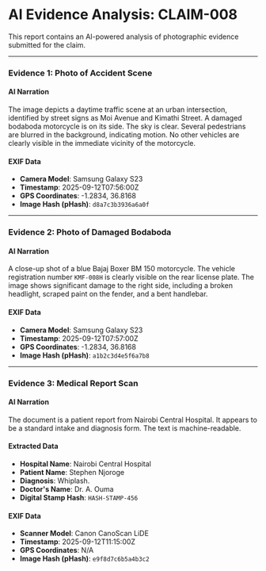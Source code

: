 # AI Evidence Analysis: CLAIM-008

This report contains an AI-powered analysis of photographic evidence submitted for the claim.

---

### **Evidence 1: Photo of Accident Scene**

#### AI Narration
The image depicts a daytime traffic scene at an urban intersection, identified by street signs as Moi Avenue and Kimathi Street. A damaged bodaboda motorcycle is on its side. The sky is clear. Several pedestrians are blurred in the background, indicating motion. No other vehicles are clearly visible in the immediate vicinity of the motorcycle.

#### EXIF Data
- **Camera Model**: Samsung Galaxy S23
- **Timestamp**: 2025-09-12T07:56:00Z
- **GPS Coordinates**: -1.2834, 36.8168
- **Image Hash (pHash)**: `d8a7c3b3936a6a0f`

---

### **Evidence 2: Photo of Damaged Bodaboda**

#### AI Narration
A close-up shot of a blue Bajaj Boxer BM 150 motorcycle. The vehicle registration number `KMF-008H` is clearly visible on the rear license plate. The image shows significant damage to the right side, including a broken headlight, scraped paint on the fender, and a bent handlebar.

#### EXIF Data
- **Camera Model**: Samsung Galaxy S23
- **Timestamp**: 2025-09-12T07:57:00Z
- **GPS Coordinates**: -1.2834, 36.8168
- **Image Hash (pHash)**: `a1b2c3d4e5f6a7b8`

---

### **Evidence 3: Medical Report Scan**

#### AI Narration
The document is a patient report from Nairobi Central Hospital. It appears to be a standard intake and diagnosis form. The text is machine-readable.

#### Extracted Data
- **Hospital Name**: Nairobi Central Hospital
- **Patient Name**: Stephen Njoroge
- **Diagnosis**: Whiplash.
- **Doctor's Name**: Dr. A. Ouma
- **Digital Stamp Hash**: `HASH-STAMP-456`

#### EXIF Data
- **Scanner Model**: Canon CanoScan LiDE
- **Timestamp**: 2025-09-12T11:15:00Z
- **GPS Coordinates**: N/A
- **Image Hash (pHash)**: `e9f8d7c6b5a4b3c2`
